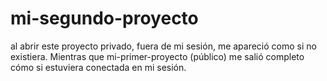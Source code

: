 # mi-segundo-proyecto
al abrir este proyecto privado, fuera de mi sesión, me apareció como si no existiera. Mientras que mi-primer-proyecto (público) me salió completo cómo si estuviera conectada en mi sesión. 
